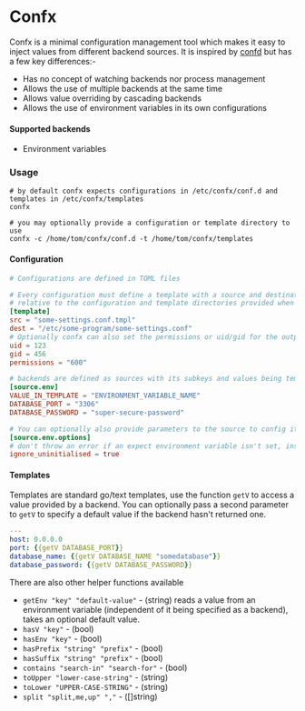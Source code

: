 # Confx

Confx is a minimal configuration management tool which makes it easy to inject values from different backend sources. It is inspired by [confd](https://github.com/kelseyhightower/confd) but has a few key differences:-
 
 * Has no concept of watching backends nor process management
 * Allows the use of multiple backends at the same time
 * Allows value overriding by cascading backends
 * Allows the use of environment variables in its own configurations
 
 #### Supported backends
 * Environment variables
 
 ### Usage
 ```shell
 # by default confx expects configurations in /etc/confx/conf.d and templates in /etc/confx/templates
 confx
 
 # you may optionally provide a configuration or template directory to use
 confx -c /home/tom/confx/conf.d -t /home/tom/confx/templates
```
 
 #### Configuration
 ```toml
 # Configurations are defined in TOML files
 
 # Every configuration must define a template with a source and destination
 # relative to the configuration and template directories provided when launching
 [template]
 src = "some-settings.conf.tmpl"
 dest = "/etc/some-program/some-settings.conf"
 # Optionally confx can also set the permissions or uid/gid for the output file
 uid = 123
 gid = 456
 permissions = "600"
 
 # backends are defined as sources with its subkeys and values being template relative keys and lookup keys for the source
 [source.env]
 VALUE_IN_TEMPLATE = "ENVIRONMENT_VARIABLE_NAME"
 DATABASE_PORT = "3306"
 DATABASE_PASSWORD = "super-secure-password"
 
 # You can optionally also provide parameters to the source to config it
 [source.env.options]
 # don't throw an error if an expect environment variable isn't set, instead we can use default values in the template
 ignore_uninitialised = true
 ```
 
 ####  Templates
 Templates are standard go/text templates, use the function `getV` to access a value provided by a backend. You can optionally pass a second parameter to `getV` to specify a default value if the backend hasn't returned one.
 ```yaml
 ---
host: 0.0.0.0
port: {{getV DATABASE_PORT}}
database_name: {{getV DATABASE_NAME "somedatabase"}}
database_password: {{getV DATABASE_PASSWORD}}
```

There are also other helper functions available
* `getEnv "key" "default-value"` - (string) reads a value from an environment variable (independent of it being specified as a backend), takes an optional default value.
* `hasV "key"` - (bool)
* `hasEnv "key"` - (bool)
* `hasPrefix "string" "prefix"` - (bool)
* `hasSuffix "string" "prefix"` - (bool)
* `contains "search-in" "search-for"` - (bool)
* `toUpper "lower-case-string"` - (string)
* `toLower "UPPER-CASE-STRING"` - (string)
* `split "split,me,up" ","` - ([]string)